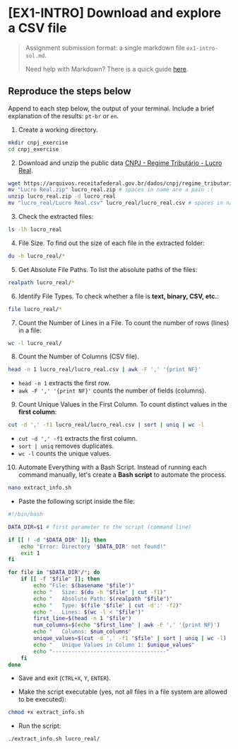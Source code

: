 # [EX1-INTRO] Download and explore a CSV file

> Assignment submission format: a single markdown file `ex1-intro-sol.md`.
>
> Need help with Markdown? There is a quick guide [here](https://docs.github.com/pt/get-started/writing-on-github/getting-started-with-writing-and-formatting-on-github/basic-writing-and-formatting-syntax).

## Reproduce the steps below

Append to each step below, the output of your terminal. Include a brief
explanation of the results: `pt-br` or `en`.

1. Create a working directory.

```bash
mkdir cnpj_exercise
cd cnpj_exercise
```

2. Download and unzip the public data [CNPJ - Regime Tributário - Lucro Real](https://arquivos.receitafederal.gov.br/dados/cnpj/regime_tributario/Lucro%20Real.zip).

```bash
wget https://arquivos.receitafederal.gov.br/dados/cnpj/regime_tributario/Lucro%20Real.zip
mv "Lucro Real.zip" lucro_real.zip # spaces in name are a pain :(
unzip lucro_real.zip -d lucro_real
mv "lucro_real/Lucro Real.csv" lucro_real/lucro_real.csv # spaces in name are a pain :(
```

3. Check the extracted files:

```bash
ls -lh lucro_real
```

4. File Size. To find out the size of each file in the extracted folder:

```bash
du -h lucro_real/*
```

5. Get Absolute File Paths. To list the absolute paths of the files:

```bash
realpath lucro_real/*
```

6. Identify File Types. To check whether a file is **text, binary, CSV, etc.**:

```bash
file lucro_real/*
```

7. Count the Number of Lines in a File. To count the number of rows (lines) in a file:  

```bash
wc -l lucro_real/
```

8. Count the Number of Columns (CSV file).

```bash
head -n 1 lucro_real/lucro_real.csv | awk -F ',' '{print NF}'
```

- `head -n 1` extracts the first row.  
- `awk -F ',' '{print NF}'` counts the number of fields (columns).  

9. Count Unique Values in the First Column. To count distinct values in the **first column**:  

```bash
cut -d ',' -f1 lucro_real/lucro_real.csv | sort | uniq | wc -l
```

- `cut -d ',' -f1` extracts the first column.  
- `sort | uniq` removes duplicates.  
- `wc -l` counts the unique values.  

10. Automate Everything with a Bash Script. Instead of running each command manually, let's create a **Bash script** to automate the process.

```bash
nano extract_info.sh
```

- Paste the following script inside the file:

```bash
#!/bin/bash

DATA_DIR=$1 # first parameter to the script (command line)

if [[ ! -d "$DATA_DIR" ]]; then
    echo "Error: Directory '$DATA_DIR' not found!"
    exit 1
fi

for file in "$DATA_DIR"/*; do
    if [[ -f "$file" ]]; then
        echo "File: $(basename "$file")"
        echo "   Size: $(du -h "$file" | cut -f1)"
        echo "   Absolute Path: $(realpath "$file")"
        echo "   Type: $(file "$file" | cut -d':' -f2)"
        echo "   Lines: $(wc -l < "$file")"
        first_line=$(head -n 1 "$file")
        num_columns=$(echo "$first_line" | awk -F ',' '{print NF}')
        echo "   Columns: $num_columns"
        unique_values=$(cut -d ',' -f1 "$file" | sort | uniq | wc -l)
        echo "   Unique Values in Column 1: $unique_values"
        echo "------------------------------------"
    fi
done
```

- Save and exit (`CTRL+X`, `Y`, `ENTER`).

- Make the script executable (yes, not all files in a file system are allowed to
be executed):

```bash
chmod +x extract_info.sh
```

- Run the script:

```bash
./extract_info.sh lucro_real/
```
